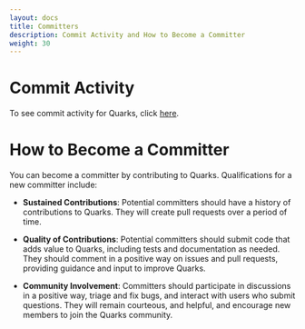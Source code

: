 ```yaml
---
layout: docs
title: Committers  
description: Commit Activity and How to Become a Committer
weight: 30
---
```


# Commit Activity

To see commit activity for Quarks, click [here](https://github.com/quarks-edge/quarks/pulse).

# How to Become a Committer

You can become a committer by contributing to Quarks. Qualifications for a new committer include:

* **Sustained Contributions**: Potential committers should have a history of contributions to Quarks. They will create pull requests over a period of time.  

* **Quality of Contributions**: Potential committers should submit code that adds value to Quarks, including tests and documentation as needed. They should comment in a positive way on issues and pull requests, providing guidance and input to improve Quarks.

* **Community Involvement**: Committers should participate in discussions in a positive way, triage and fix bugs, and interact with users who submit questions. They will remain courteous, and helpful, and encourage new members to join the Quarks community.
